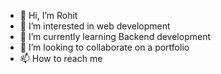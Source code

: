 - 👋 Hi, I’m Rohit
- 👀 I’m interested in web development
- 🌱 I’m currently learning Backend development
- 💞️ I’m looking to collaborate on a portfolio
- 📫 How to reach me 

<!---
Rohit1006-cpu/Rohit1006-cpu is a ✨ special ✨ repository because its `README.md` (this file) appears on your GitHub profile.
You can click the Preview link to take a look at your changes.
--->
